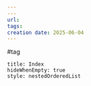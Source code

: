 ```yaml
---
---
url:
tags: 
creation date: 2025-06-04
---
```



#tag



```table-of-contents
title: Index
hideWhenEmpty: true
style: nestedOrderedList
```


